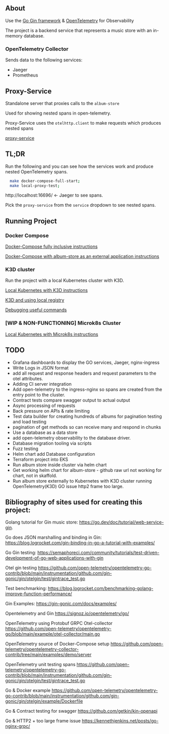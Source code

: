 ## About
Use the [Go Gin framework](https://github.com/gin-gonic/gin#gin-web-framework) & [OpenTelemetry](https://opentelemetry.io/docs/) for Observability

The project is a backend service that represents a music store with an in-memory database.

### OpenTelemetry Collector 

Sends data to the following services:
* Jaeger
* Prometheus

## Proxy-Service

Standalone server that proxies calls to the `album-store`

Used for showing nested spans in open-telemetry.

Proxy-Service uses the `otelhttp.client` to make requests which produces nested spans

[proxy-service](proxy/.)


## TL;DR
Run the following and you can see how the services work and produce nested OpenTelemetry spans.

```bash 
  make docker-compose-full-start;
  make local-proxy-test;
```

http://localhost:16696/ <- Jaeger to see spans. 

Pick the `proxy-service` from the `service` dropdown to see nested spans. 


## Running Project

### Docker Compose

[Docker-Compose fully inclusive instructions](docs/Run-Docker-Compose-Install-Full.md)

[Docker-Compose with album-store as an external application instructions](docs/Run-Docker-Compose-Install-Limited.md)

### K3D cluster

Run the project with a local Kubernetes cluster with K3D. 

[Local Kubernetes with K3D instructions](docs/Run-K3D.md)

[K3D and using local registry](docs/K3D-registry.md)

[Debugging useful commands](docs/K3D-Debugging.md)

### [WIP & NON-FUNCTIONING] Microk8s Cluster

[Local Kubernetes with Microk8s instructions](docs/Microk8s-Install.md)


## TODO 
* Grafana dashboards to display the GO services, Jaeger, nginx-ingress
* Write Logs in JSON format
* add all request and response headers and request parameters to the otel attributes.
* Adding CI server integration
* Add open-telemetry to the ingress-nginx so spans are created from the entry point to the cluster.
* Contract tests compare swagger output to actual output
* Async processing of requests 
* Back pressure on APIs & rate limiting
* Test data builder for creating hundreds of albums for pagination testing and load testing
* pagination of get methods so can receive many and respond in chunks
* Use a database as a data store
* add open-telemetry observability to the database driver.
* Database migration tooling via scripts 
* Fuzz testing 
* Helm chart add Database configuration
* Terraform project into EKS
* Run album store inside cluster via helm chart
* Get working helm chart for album-store - github raw url not working for chart, not in skaffold.
* Run album store externally to Kubernetes with K3D cluster running OpenTelemetry(K3D) GO issue http2 frame too large.

## Bibliography of sites used for creating this project:

Golang tutorial for Gin music store: https://go.dev/doc/tutorial/web-service-gin. 

Go does JSON marshalling and binding in Gin: https://blog.logrocket.com/gin-binding-in-go-a-tutorial-with-examples/

Go Gin testing: https://semaphoreci.com/community/tutorials/test-driven-development-of-go-web-applications-with-gin

Otel gin testing https://github.com/open-telemetry/opentelemetry-go-contrib/blob/main/instrumentation/github.com/gin-gonic/gin/otelgin/test/gintrace_test.go

Test benchmarking: https://blog.logrocket.com/benchmarking-golang-improve-function-performance/

Gin Examples: https://gin-gonic.com/docs/examples/

Opentelemetry and Gin https://signoz.io/opentelemetry/go/

OpenTelemetry using Protobuf GRPC Otel-collector https://github.com/open-telemetry/opentelemetry-go/blob/main/example/otel-collector/main.go

OpenTelemetry source of Docker-Compose setup https://github.com/open-telemetry/opentelemetry-collector-contrib/tree/main/examples/demo/server

OpenTelemetry unit testing spans https://github.com/open-telemetry/opentelemetry-go-contrib/blob/main/instrumentation/github.com/gin-gonic/gin/otelgin/test/gintrace_test.go

Go & Docker example https://github.com/open-telemetry/opentelemetry-go-contrib/blob/main/instrumentation/github.com/gin-gonic/gin/otelgin/example/Dockerfile

Go & Contract testing for swagger https://github.com/getkin/kin-openapi

Go & HTTP2 + too large frame issue https://kennethjenkins.net/posts/go-nginx-grpc/